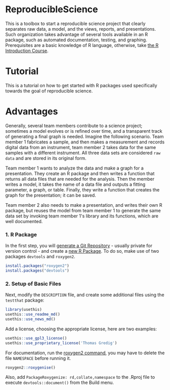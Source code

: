 # ReproducibleScience


This is a toolbox to start a reproducible science project that clearly
separates raw data, a model, and the views, reports, and presentations. Such organization takes advantage of several tools available in an R package, such as automated documentation, testing, and graphing. Prerequisites are a basic knowledge of R language, otherwise, take [the R Introduction Course](https://swcarpentry.github.io/r-novice-gapminder/).


# Tutorial

This is a tutorial on how to get started with R packages used specifically towards the goal of reproducible science.

# Advantages

Generally, several team members contribute to a science project; sometimes a model evolves or is refined over time, and a transparent track of generating a final graph is needed. Imagine the following scenario. Team member 1 fabricates a sample, and then makes a measurement and records digital data from an instrument, team member 2 takes data for the same samples with a different instrument. All three data sets are considered `raw data` and are stored in its original form.

Team member 1 wants to analyze the data and make a graph for a presentation. They create an R package and then writes a function that returns all data files that are needed for the analysis. Then the member writes a model, it takes the name of a data file and outputs a fitting parameter, a graph, or table. Finally, they write a function that creates the graph for the presentation; it can be saved. 

Team member 2 also needs to make a presentation, and writes their own R package, but reuses the model from team member 1 to generate the same data set by invoking team member 1's library and its functions, which are well documented.






### 1. R Package

In the first step, you will [generate a Git Repository](https://docs.github.com/en/desktop/installing-and-configuring-github-desktop/overview/creating-your-first-repository-using-github-desktop) - usually private for version control - and create a [new R Package](https://hub.packtpub.com/how-to-create-your-own-r-package-with-rstudio-tutorial/). To do so, make use of two packages `devtools` and `roxygen2`.

``` r
install.packages("roxygen2")
install.packages("devtools")
```



### 2. Setup of Basic Files

Next, modify the `DESCRIPTION` file, and create some additional files using the `testthat` package:

``` r
library(usethis)
usethis::use_readme_md()
usethis::use_news_md()
```

Add a license, choosing the appropriate license, here are two examples:

``` r
usethis::use_gpl3_license()
usethis::use_proprietary_license('Thomas Gredig')
```

For documentation, run the [roxygen2 command](https://roxygen2.r-lib.org/articles/roxygen2.html), you may have to delete the file `NAMESPACE` before running it.

``` r
roxygen2::roxygenise()
```

Also, add `PackageRoxygenize: rd,collate,namespace` to the .Rproj file to execute `devtools::document()` from the Build menu.



